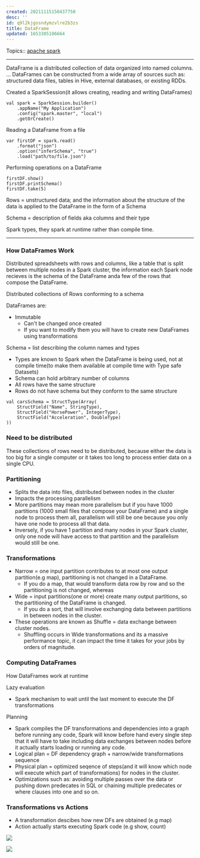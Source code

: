 ```yaml
---
created: 20211115150437750
desc: ''
id: q9l2kjgosndymzvlre2b3zs
title: DataFrame
updated: 1653305106664
---
```

   
Topics::  [apache spark](../topics/apache%20spark.md)   
   
   
---   
   
DataFrame is a distributed collection of data organized into named columns. ... DataFrames can be constructed from a wide array of sources such as: structured data files, tables in Hive, external databases, or existing RDDs.   
   
Created a SparkSession(it allows creating, reading and writing DataFrames)   
   
    val spark = SparkSession.builder()   
        .appName("My Application")   
        .config("spark.master", "local")   
        .getOrCreate()   
   
Reading a DataFrame from a file   
   
    var firstDF = spark.read()   
        .format("json")   
        .option("inferSchema", "true")   
        .load("path/to/file.json")   
   
Performing operations on a DataFrame   
   
    firstDF.show()   
    firstDF.printSchema()   
    firstDF.take(5)   
   
Rows = unstructured data; and the information about the structure of the data is applied to the DataFrame in the form of a Schema   
   
Schema = description of fields aka columns and their type   
   
Spark types, they spark at runtime rather than compile time.   
   
   
---   
   
### How DataFrames Work   
   
Distributed spreadsheets with rows and columns, like a table that is split between multiple nodes in a Spark cluster, the information each Spark node recieves is the schema of the DataFrame anda few of the rows that compose the DataFrame.   
   
Distributed collections of Rows conforming to a schema   
   
DataFrames are:   
   
   
- Immutable   
  - Can't be changed once created   
  - If you want to modify them you will have to create new DataFrames using transformations   
   
Schema = list describing the column names and types   
   
   
- Types are known to Spark when the DataFrame is being used, not at compile time(to make them available at compile time with Type safe Datasets)   
- Schema can hold arbitrary number of columns   
- All rows have the same structure   
- Rows do not have schema but they conform to the same structure   
   
<!-- end list -->   
   
    val carsSchema = StructType(Array(   
        StructField("Name", StringType),   
        StructField("HorsePower", IntegerType),   
        StructField("Acceleration", DoubleType)   
    ))   
   
### Need to be distributed   
   
These collections of rows need to be distributed, because either the data is too big for a single computer or it takes too long to process entier data on a single CPU.   
   
### Partitioning   
   
   
- Splits the data into files, distributed between nodes in the cluster   
- Impacts the processing parallelism   
- More partitions may mean more parallelism but if you have 1000 partitions (1000 small files that compose your DataFrame) and a single node to process them all, parallelism will still be one because you only have one node to process all that data.   
- Inversely, if you have 1 partition and many nodes in your Spark cluster, only one node will have access to that partition and the parallelism would still be one.   
   
### Transformations   
   
   
- Narrow = one input partition contributes to at most one output partition(e.g map), partitioning is not changed in a DataFrame.   
  - If you do a map, that would transform data row by row and so the partitioning is not changed, whereas   
- Wide = input partitions(one or more) create many output partitions, so the partitioning of the DataFrame is changed.   
  - If you do a sort, that will involve exchanging data between partitions in between nodes in the cluster.   
- These operations are known as Shuffle = data exchange between cluster nodes.   
  - Shuffling occurs in Wide transformations and its a massive performance topic, it can impact the time it takes for your jobs by orders of magnitude.   
   
### Computing DataFrames   
   
How DataFrames work at runtime   
   
Lazy evaluation   
   
   
- Spark mechanism to wait until the last moment to execute the DF transformations   
   
Planning   
   
   
- Spark compiles the DF transformations and dependencies into a graph before running any code, Spark will know before hand every single step that it will have to take including data exchanges between nodes before it actually starts loading or running any code.   
- Logical plan = DF dependency graph + narrow/wide transformations sequence   
- Physical plan = optimized seqence of steps(and it will know which node will execute which part of transformations) for nodes in the cluster.   
- Optimizations such as: avoiding multiple passes over the data or pushing down predecates in SQL or chaining multiple predecates or where clauses into one and so on.   
   
### Transformations vs Actions   
   
   
- A transformation descibes how new DFs are obtained (e.g map)   
- Action actually starts executing Spark code (e.g show, count)   
   
![](https://raw.githubusercontent.com/zubayrrr/twiki/main/bin/image.rv3o8j0t3m.png)   
   
![](https://raw.githubusercontent.com/zubayrrr/twiki/main/bin/image.mymxbbtheoj.png)